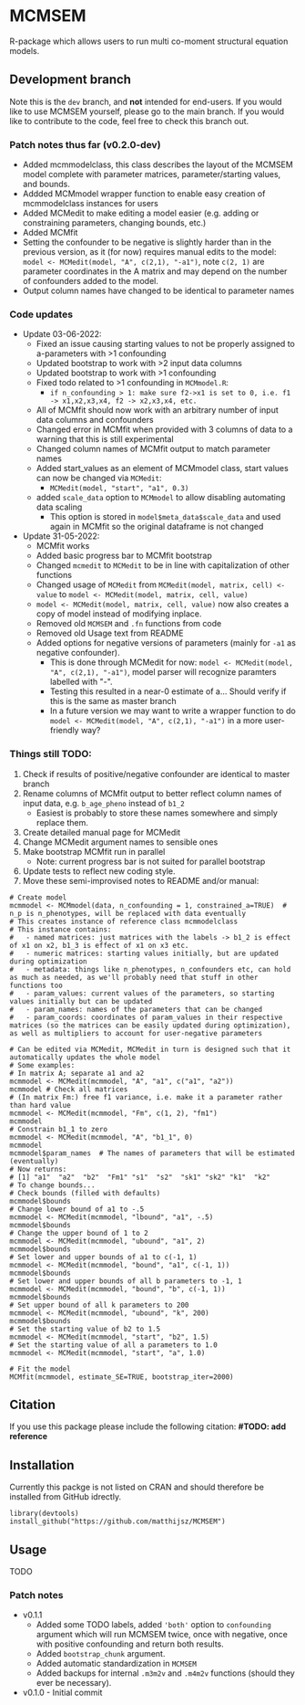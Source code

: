 # MCMSEM
R-package which allows users to run multi co-moment structural equation models.

## Development branch
Note this is the `dev` branch, and **not** intended for end-users. If you would like to use MCMSEM yourself, please go to the main branch. If you would like to contribute to the code, feel free to check this branch out.

### Patch notes thus far (v0.2.0-dev)
 - Added mcmmodelclass, this class describes the layout of the MCMSEM model complete with parameter matrices, parameter/starting values, and bounds.
 - Addded MCMmodel wrapper function to enable easy creation of mcmmodelclass instances for users
 - Added MCMedit to make editing a model easier (e.g. adding or constraining parameters, changing bounds, etc.)
 - Added MCMfit
 - Setting the confounder to be negative is slightly harder than in the previous version, as it (for now) requires manual edits to the model:  
   `model <- MCMedit(model, "A", c(2,1), "-a1")`, note `c(2, 1)` are parameter coordinates in the A matrix and may depend on the number of confounders added to the model.
 - Output column names have changed to be identical to parameter names  

### Code updates
 - Update 03-06-2022:
   - Fixed an issue causing starting values to not be properly assigned to a-parameters with >1 confounding
   - Updated bootstrap to work with >2 input data columns
   - Updated bootstrap to work with >1 confounding
   - Fixed todo related to >1 confounding in `MCMmodel.R`:
     - `if n_confounding > 1: make sure f2->x1 is set to 0, i.e. f1 -> x1,x2,x3,x4, f2 -> x2,x3,x4, etc.`
   - All of MCMfit should now work with an arbitrary number of input data columns and confounders
   - Changed error in MCMfit when provided with 3 columns of data to a warning that this is still experimental
   - Changed column names of MCMfit output to match parameter names
   - Added start_values as an element of MCMmodel class, start values can now be changed via `MCMedit`:
     - `MCMedit(model, "start", "a1", 0.3)`
   - added `scale_data` option to `MCMmodel` to allow disabling automating data scaling
     - This option is stored in `model$meta_data$scale_data` and used again in MCMfit so the original dataframe is not changed
 - Update 31-05-2022:
   - MCMfit works
   - Added basic progress bar to MCMfit bootstrap
   - Changed `mcmedit` to `MCMedit` to be in line with capitalization of other functions
   - Changed usage of `MCMedit` from `MCMedit(model, matrix, cell) <- value` to `model <- MCMedit(model, matrix, cell, value)`
   - `model <- MCMedit(model, matrix, cell, value)` now also creates a copy of model instead of modifying inplace.
   - Removed old `MCMSEM` and `.fn` functions from code
   - Removed old Usage text from README
   - Added options for negative versions of parameters (mainly for `-a1` as negative confounder).
     - This is done through MCMedit for now: `model <- MCMedit(model, "A", c(2,1), "-a1")`, model parser will recognize paramters labelled with "-".
     - Testing this resulted in a near-0 estimate of a... Should verify if this is the same as master branch
     - In a future version we may want to write a wrapper function to do `model <- MCMedit(model, "A", c(2,1), "-a1")` in a more user-friendly way?

### Things still TODO:
1. Check if results of positive/negative confounder are identical to master branch
2. Rename columns of MCMfit output to better reflect column names of input data, e.g. `b_age_pheno` instead of `b1_2`
   - Easiest is probably to store these names somewhere and simply replace them.
3. Create detailed manual page for MCMedit
4. Change MCMedit argument names to sensible ones
5. Make bootstrap MCMfit run in parallel
   - Note: current progress bar is not suited for parallel bootstrap
6. Update tests to reflect new coding style.
7. Move these semi-improvised notes to README and/or manual:
```
# Create model
mcmmodel <- MCMmodel(data, n_confounding = 1, constrained_a=TRUE)  # n_p is n_phenotypes, will be replaced with data eventually
# This creates instance of reference class mcmmodelclass
# This instance contains:
#   - named matrices: just matrices with the labels -> b1_2 is effect of x1 on x2, b1_3 is effect of x1 on x3 etc.
#   - numeric matrices: starting values initially, but are updated during optimization
#   - metadata: things like n_phenotypes, n_confounders etc, can hold as much as needed, as we'll probably need that stuff in other functions too
#   - param_values: current values of the parameters, so starting values initially but can be updated
#   - param_names: names of the parameters that can be changed
#   - param_coords: coordinates of param_values in their respective matrices (so the matrices can be easily updated during optimization), as well as multipliers to account for user-negative parameters

# Can be edited via MCMedit, MCMedit in turn is designed such that it automatically updates the whole model
# Some examples:
# In matrix A; separate a1 and a2
mcmmodel <- MCMedit(mcmmodel, "A", "a1", c("a1", "a2"))
mcmmodel # Check all matrices
# (In matrix Fm:) free f1 variance, i.e. make it a parameter rather than hard value
mcmmodel <- MCMedit(mcmmodel, "Fm", c(1, 2), "fm1")
mcmmodel
# Constrain b1_1 to zero
mcmmodel <- MCMedit(mcmmodel, "A", "b1_1", 0)
mcmmodel
mcmmodel$param_names  # The names of parameters that will be estimated (eventually)
# Now returns:
# [1] "a1"  "a2"  "b2"  "Fm1" "s1"  "s2"  "sk1" "sk2" "k1"  "k2"
# To change bounds...
# Check bounds (filled with defaults)
mcmmodel$bounds
# Change lower bound of a1 to -.5
mcmmodel <- MCMedit(mcmmodel, "lbound", "a1", -.5)
mcmmodel$bounds
# Change the upper bound of 1 to 2
mcmmodel <- MCMedit(mcmmodel, "ubound", "a1", 2)
mcmmodel$bounds
# Set lower and upper bounds of a1 to c(-1, 1)
mcmmodel <- MCMedit(mcmmodel, "bound", "a1", c(-1, 1))
mcmmodel$bounds
# Set lower and upper bounds of all b parameters to -1, 1
mcmmodel <- MCMedit(mcmmodel, "bound", "b", c(-1, 1))
mcmmodel$bounds
# Set upper bound of all k parameters to 200
mcmmodel <- MCMedit(mcmmodel, "ubound", "k", 200)
mcmmodel$bounds
# Set the starting value of b2 to 1.5
mcmmodel <- MCMedit(mcmmodel, "start", "b2", 1.5)
# Set the starting value of all a parameters to 1.0
mcmmodel <- MCMedit(mcmmodel, "start", "a", 1.0)

# Fit the model
MCMfit(mcmmodel, estimate_SE=TRUE, bootstrap_iter=2000)
```

## Citation
If you use this package please include the following citation:
**#TODO: add reference**


## Installation

Currently this packge is not listed on CRAN and should therefore be installed from GitHub idrectly.
```
library(devtools)
install_github("https://github.com/matthijsz/MCMSEM")
```

## Usage

TODO

### Patch notes
- v0.1.1 
  - Added some TODO labels, added `'both'` option to `confounding`  argument which will run MCMSEM twice, once with negative, once with positive confounding and return both results. 
  - Added `bootstrap_chunk` argument. 
  - Added automatic standardization in `MCMSEM`
  - Added backups for internal `.m3m2v` and `.m4m2v` functions (should they ever be necessary).
- v0.1.0 - Initial commit

